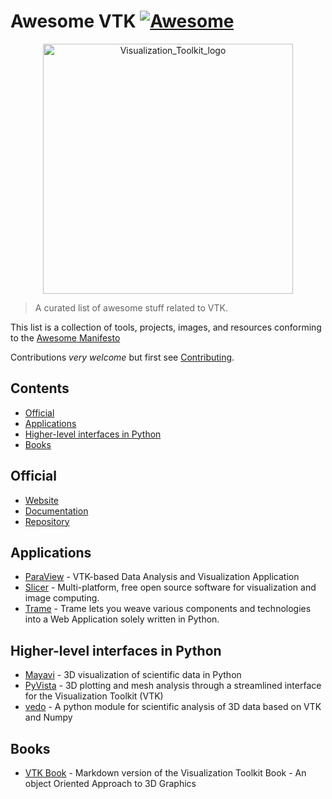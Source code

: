 # Awesome VTK [![Awesome](https://cdn.rawgit.com/sindresorhus/awesome/d7305f38d29fed78fa85652e3a63e154dd8e8829/media/badge.svg)](https://github.com/sindresorhus/awesome)

<p align="center">
    <img src="https://upload.wikimedia.org/wikipedia/commons/7/76/Visualization_Toolkit_logo.svg" alt="Visualization_Toolkit_logo" width="400"/>
</p>

> A curated list of awesome stuff related to VTK.

This list is a collection of tools, projects, images, and resources conforming to the [Awesome Manifesto](https://github.com/sindresorhus/awesome/blob/main/awesome.md)

Contributions _very welcome_ but first see [Contributing](CONTRIBUTING.md).

## Contents

<!-- START doctoc generated TOC please keep comment here to allow auto update -->
<!-- DON'T EDIT THIS SECTION, INSTEAD RE-RUN doctoc TO UPDATE -->

- [Official](#official)
- [Applications](#applications)
- [Higher-level interfaces in Python](#higher-level-interfaces-in-python)
- [Books](#books)

<!-- END doctoc generated TOC please keep comment here to allow auto update -->

## Official

- [Website](https://vtk.org/)
- [Documentation](https://docs.vtk.org/en/latest/)
- [Repository](https://gitlab.kitware.com/vtk/vtk)

## Applications

- [ParaView](https://github.com/Kitware/ParaView) - VTK-based Data Analysis and Visualization Application
- [Slicer](https://github.com/Slicer/Slicer) - Multi-platform, free open source software for visualization and image computing.
- [Trame](https://github.com/Kitware/trame) - Trame lets you weave various components and technologies into a Web Application solely written in Python.

## Higher-level interfaces in Python

- [Mayavi](https://github.com/enthought/mayavi) - 3D visualization of scientific data in Python
- [PyVista](https://github.com/pyvista/pyvista) - 3D plotting and mesh analysis through a streamlined interface for the Visualization Toolkit (VTK)
- [vedo](https://github.com/marcomusy/vedo) - A python module for scientific analysis of 3D data based on VTK and Numpy

## Books

- [VTK Book](https://github.com/Kitware/vtk-book) - Markdown version of the Visualization Toolkit Book - An object Oriented Approach to 3D Graphics
